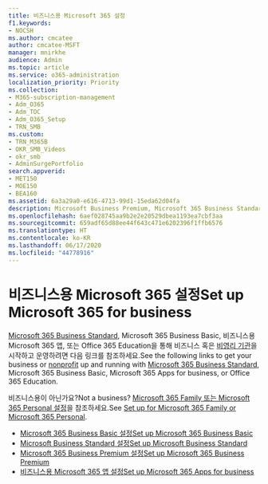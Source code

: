 ```yaml
---
title: 비즈니스용 Microsoft 365 설정
f1.keywords:
- NOCSH
ms.author: cmcatee
author: cmcatee-MSFT
manager: mnirkhe
audience: Admin
ms.topic: article
ms.service: o365-administration
localization_priority: Priority
ms.collection:
- M365-subscription-management
- Adm_O365
- Adm_TOC
- Adm_O365_Setup
- TRN_SMB
ms.custom:
- TRN_M365B
- OKR_SMB_Videos
- okr_smb
- AdminSurgePortfolio
search.appverid:
- MET150
- MOE150
- BEA160
ms.assetid: 6a3a29a0-e616-4713-99d1-15eda62d04fa
description: Microsoft Business Premium, Microsoft 365 Business Standard, Microsoft 365 Business Basic, 비즈니스용 Microsoft 365 앱 또는 Office 365 Education 구독을 설정하는 방법을 알아보세요.
ms.openlocfilehash: 6aef028745aa9b2e2e20529dbea1193ea7cbf3aa
ms.sourcegitcommit: 659adf65d88ee44f643c471e6202396f1ffb6576
ms.translationtype: HT
ms.contentlocale: ko-KR
ms.lasthandoff: 06/17/2020
ms.locfileid: "44778916"
---
```

# <a name="set-up-microsoft-365-for-business"></a><span data-ttu-id="6ce1d-103">비즈니스용 Microsoft 365 설정</span><span class="sxs-lookup"><span data-stu-id="6ce1d-103">Set up Microsoft 365 for business</span></span>

<span data-ttu-id="6ce1d-104">[Microsoft 365 Business Standard](https://go.microsoft.com/fwlink/p/?LinkId=627220), Microsoft 365 Business Basic, 비즈니스용 Microsoft 365 앱, 또는 Office 365 Education을 통해 비즈니스 혹은 [비영리 기관](https://go.microsoft.com/fwlink/p/?LinkId=627221)을 시작하고 운영하려면 다음 링크를 참조하세요.</span><span class="sxs-lookup"><span data-stu-id="6ce1d-104">See the following links to get your business or [nonprofit](https://go.microsoft.com/fwlink/p/?LinkId=627221) up and running with [Microsoft 365 Business Standard](https://go.microsoft.com/fwlink/p/?LinkId=627220), Microsoft 365 Business Basic, Microsoft 365 Apps for business, or Office 365 Education.</span></span>
  
<span data-ttu-id="6ce1d-105">비즈니스용이 아닌가요?</span><span class="sxs-lookup"><span data-stu-id="6ce1d-105">Not a business?</span></span> <span data-ttu-id="6ce1d-106">[Microsoft 365 Family 또는 Microsoft 365 Personal 설정](https://support.microsoft.com/office/65415a24-3cbf-4f30-901d-9bf9eba7fce2)을 참조하세요.</span><span class="sxs-lookup"><span data-stu-id="6ce1d-106">See [Set up for Microsoft 365 Family or Microsoft 365 Personal](https://support.microsoft.com/office/65415a24-3cbf-4f30-901d-9bf9eba7fce2).</span></span>
  
- [<span data-ttu-id="6ce1d-107">Microsoft 365 Business Basic 설정</span><span class="sxs-lookup"><span data-stu-id="6ce1d-107">Set up Microsoft 365 Business Basic</span></span>](setup-business-basic.md)
- [<span data-ttu-id="6ce1d-108">Microsoft Business Standard 설정</span><span class="sxs-lookup"><span data-stu-id="6ce1d-108">Set up Microsoft Business Standard</span></span>](setup-business-standard.md)
- [<span data-ttu-id="6ce1d-109">Microsoft 365 Business Premium 설정</span><span class="sxs-lookup"><span data-stu-id="6ce1d-109">Set up Microsoft 365 Business Premium</span></span>](../../business/set-up.md)
- [<span data-ttu-id="6ce1d-110">비즈니스용 Microsoft 365 앱 설정</span><span class="sxs-lookup"><span data-stu-id="6ce1d-110">Set up Microsoft 365 Apps for business</span></span>](setup-apps-for-business.md)